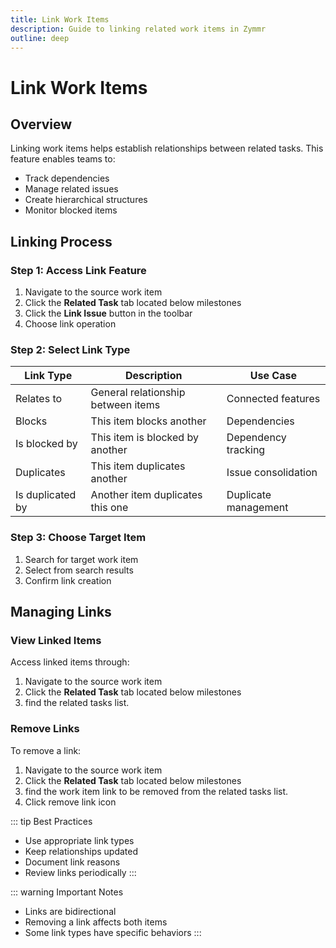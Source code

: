 ```yaml
---
title: Link Work Items
description: Guide to linking related work items in Zymmr
outline: deep
---
```


# Link Work Items

## Overview

Linking work items helps establish relationships between related tasks. This feature enables teams to:

- Track dependencies
- Manage related issues
- Create hierarchical structures
- Monitor blocked items

## Linking Process

### Step 1: Access Link Feature

1. Navigate to the source work item
2. Click the **Related Task** tab located below milestones
3. Click the **Link Issue** button in the toolbar
4. Choose link operation

### Step 2: Select Link Type

| Link Type        | Description                        | Use Case             |
| ---------------- | ---------------------------------- | -------------------- |
| Relates to       | General relationship between items | Connected features   |
| Blocks           | This item blocks another           | Dependencies         |
| Is blocked by    | This item is blocked by another    | Dependency tracking  |
| Duplicates       | This item duplicates another       | Issue consolidation  |
| Is duplicated by | Another item duplicates this one   | Duplicate management |

### Step 3: Choose Target Item

1. Search for target work item
2. Select from search results
3. Confirm link creation

## Managing Links

### View Linked Items

Access linked items through:

1. Navigate to the source work item
2. Click the **Related Task** tab located below milestones
3. find the related tasks list.

### Remove Links

To remove a link:

1. Navigate to the source work item
2. Click the **Related Task** tab located below milestones
3. find the work item link to be removed from the related tasks list.
4. Click remove link icon

::: tip Best Practices

- Use appropriate link types
- Keep relationships updated
- Document link reasons
- Review links periodically
  :::

::: warning Important Notes

- Links are bidirectional
- Removing a link affects both items
- Some link types have specific behaviors
  :::
